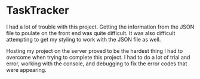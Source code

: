 # TaskTracker

I had a lot of trouble with this project. Getting the information from the JSON file to poulate on the front end was quite difficult. It was also difficult attempting to get my styling to work with the JSON file as well.

Hosting my project on the server proved to be the hardest thing I had to overcome when trying to complete this project. I had to do a lot of trial and error, working with the console, and debugging to fix the error codes that were appearing.

